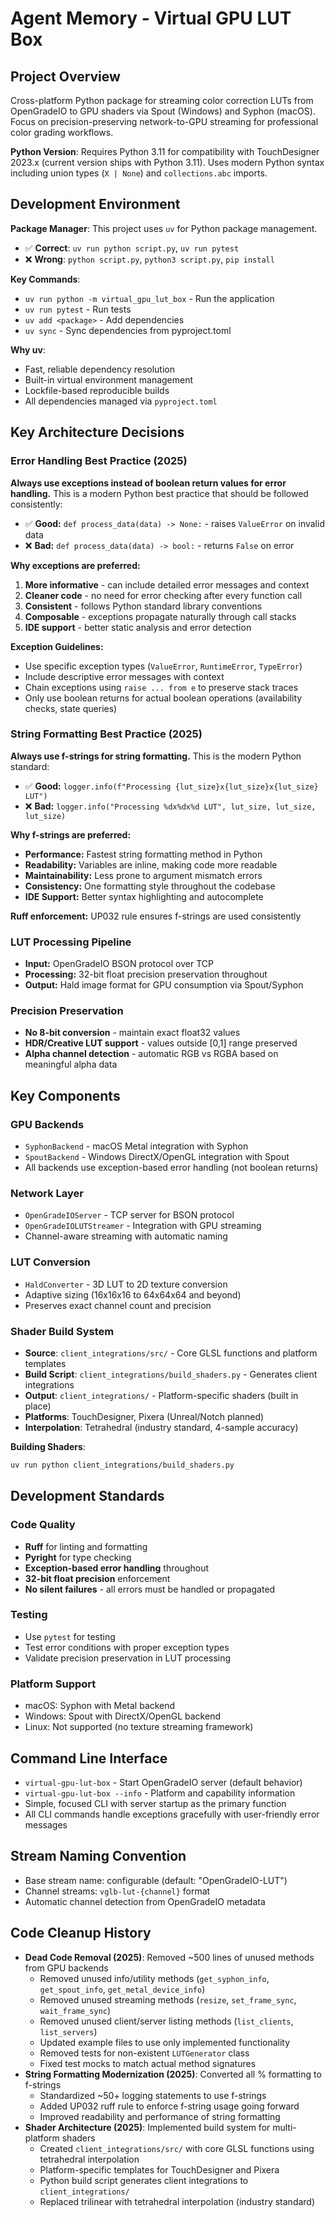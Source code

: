 # Agent Memory - Virtual GPU LUT Box

## Project Overview
Cross-platform Python package for streaming color correction LUTs from OpenGradeIO to GPU shaders via Spout (Windows) and Syphon (macOS). Focus on precision-preserving network-to-GPU streaming for professional color grading workflows.

**Python Version**: Requires Python 3.11 for compatibility with TouchDesigner 2023.x (current version ships with Python 3.11). Uses modern Python syntax including union types (`X | None`) and `collections.abc` imports.

## Development Environment

**Package Manager**: This project uses `uv` for Python package management.

- ✅ **Correct**: `uv run python script.py`, `uv run pytest`
- ❌ **Wrong**: `python script.py`, `python3 script.py`, `pip install`

**Key Commands**:
- `uv run python -m virtual_gpu_lut_box` - Run the application
- `uv run pytest` - Run tests
- `uv add <package>` - Add dependencies
- `uv sync` - Sync dependencies from pyproject.toml

**Why uv**:
- Fast, reliable dependency resolution
- Built-in virtual environment management
- Lockfile-based reproducible builds
- All dependencies managed via `pyproject.toml`

## Key Architecture Decisions

### Error Handling Best Practice (2025)
**Always use exceptions instead of boolean return values for error handling.** This is a modern Python best practice that should be followed consistently:

- ✅ **Good:** `def process_data(data) -> None:` - raises `ValueError` on invalid data
- ❌ **Bad:** `def process_data(data) -> bool:` - returns `False` on error

**Why exceptions are preferred:**
1. **More informative** - can include detailed error messages and context
2. **Cleaner code** - no need for error checking after every function call
3. **Consistent** - follows Python standard library conventions
4. **Composable** - exceptions propagate naturally through call stacks
5. **IDE support** - better static analysis and error detection

**Exception Guidelines:**
- Use specific exception types (`ValueError`, `RuntimeError`, `TypeError`)
- Include descriptive error messages with context
- Chain exceptions using `raise ... from e` to preserve stack traces
- Only use boolean returns for actual boolean operations (availability checks, state queries)

### String Formatting Best Practice (2025)
**Always use f-strings for string formatting.** This is the modern Python standard:

- ✅ **Good:** `logger.info(f"Processing {lut_size}x{lut_size}x{lut_size} LUT")`
- ❌ **Bad:** `logger.info("Processing %dx%dx%d LUT", lut_size, lut_size, lut_size)`

**Why f-strings are preferred:**
- **Performance:** Fastest string formatting method in Python
- **Readability:** Variables are inline, making code more readable
- **Maintainability:** Less prone to argument mismatch errors
- **Consistency:** One formatting style throughout the codebase
- **IDE Support:** Better syntax highlighting and autocomplete

**Ruff enforcement:** UP032 rule ensures f-strings are used consistently

### LUT Processing Pipeline
- **Input:** OpenGradeIO BSON protocol over TCP
- **Processing:** 32-bit float precision preservation throughout
- **Output:** Hald image format for GPU consumption via Spout/Syphon

### Precision Preservation
- **No 8-bit conversion** - maintain exact float32 values
- **HDR/Creative LUT support** - values outside [0,1] range preserved
- **Alpha channel detection** - automatic RGB vs RGBA based on meaningful alpha data

## Key Components

### GPU Backends
- `SyphonBackend` - macOS Metal integration with Syphon
- `SpoutBackend` - Windows DirectX/OpenGL integration with Spout
- All backends use exception-based error handling (not boolean returns)

### Network Layer
- `OpenGradeIOServer` - TCP server for BSON protocol
- `OpenGradeIOLUTStreamer` - Integration with GPU streaming
- Channel-aware streaming with automatic naming

### LUT Conversion
- `HaldConverter` - 3D LUT to 2D texture conversion
- Adaptive sizing (16x16x16 to 64x64x64 and beyond)
- Preserves exact channel count and precision

### Shader Build System
- **Source**: `client_integrations/src/` - Core GLSL functions and platform templates
- **Build Script**: `client_integrations/build_shaders.py` - Generates client integrations
- **Output**: `client_integrations/` - Platform-specific shaders (built in place)
- **Platforms**: TouchDesigner, Pixera (Unreal/Notch planned)
- **Interpolation**: Tetrahedral (industry standard, 4-sample accuracy)

**Building Shaders**:
```bash
uv run python client_integrations/build_shaders.py
```

## Development Standards

### Code Quality
- **Ruff** for linting and formatting
- **Pyright** for type checking
- **Exception-based error handling** throughout
- **32-bit float precision** enforcement
- **No silent failures** - all errors must be handled or propagated

### Testing
- Use `pytest` for testing
- Test error conditions with proper exception types
- Validate precision preservation in LUT processing

### Platform Support
- macOS: Syphon with Metal backend
- Windows: Spout with DirectX/OpenGL backend
- Linux: Not supported (no texture streaming framework)

## Command Line Interface
- `virtual-gpu-lut-box` - Start OpenGradeIO server (default behavior)
- `virtual-gpu-lut-box --info` - Platform and capability information
- Simple, focused CLI with server startup as the primary function
- All CLI commands handle exceptions gracefully with user-friendly error messages

## Stream Naming Convention
- Base stream name: configurable (default: "OpenGradeIO-LUT")
- Channel streams: `vglb-lut-{channel}` format
- Automatic channel detection from OpenGradeIO metadata

## Code Cleanup History
- **Dead Code Removal (2025)**: Removed ~500 lines of unused methods from GPU backends
  - Removed unused info/utility methods (`get_syphon_info`, `get_spout_info`, `get_metal_device_info`)
  - Removed unused streaming methods (`resize`, `set_frame_sync`, `wait_frame_sync`)
  - Removed unused client/server listing methods (`list_clients`, `list_servers`)
  - Updated example files to use only implemented functionality
  - Removed tests for non-existent `LUTGenerator` class
  - Fixed test mocks to match actual method signatures
- **String Formatting Modernization (2025)**: Converted all % formatting to f-strings
  - Standardized ~50+ logging statements to use f-strings
  - Added UP032 ruff rule to enforce f-string usage going forward
  - Improved readability and performance of string formatting
- **Shader Architecture (2025)**: Implemented build system for multi-platform shaders
  - Created `client_integrations/src/` with core GLSL functions using tetrahedral interpolation
  - Platform-specific templates for TouchDesigner and Pixera
  - Python build script generates client integrations to `client_integrations/`
  - Replaced trilinear with tetrahedral interpolation (industry standard)
